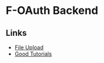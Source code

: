 # F-OAuth Backend

## Links

* [File Upload](https://codevoweb.com/how-to-upload-single-and-multiple-files-in-golang/)
* [Good Tutorials](https://codevoweb.com/golang/)

